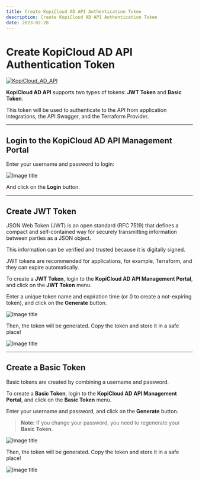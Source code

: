```yaml
---
title: Create KopiCloud AD API Authentication Token
description: Create KopiCloud AD API Authentication Token
date: 2023-02-28
---
```


# Create KopiCloud AD API Authentication Token

[![KopiCloud_AD_API](https://img.shields.io/badge/kopiCloud_ad-v1.0+-blueviolet.svg)](https://www.kopicloud-ad-api.com)

**KopiCloud AD API** supports two types of tokens: **JWT Token** and **Basic Token**.

This token will be used to authenticate to the API from application integrations, the API Swagger, and the Terraform Provider.

----

## Login to the KopiCloud AD API Management Portal

Enter your username and password to login:

![Image title](https://help.kopicloud-ad-api.com/assets/docs/login.png)

And click on the **Login** button.

----

## Create JWT Token

JSON Web Token (JWT) is an open standard (RFC 7519) that defines a compact and self-contained way for securely transmitting information between parties as a JSON object.

This information can be verified and trusted because it is digitally signed.

JWT tokens  are recommended for applications, for example, Terraform, and they can expire automatically.

To create a **JWT Token**, login to the **KopiCloud AD API Management Portal**, and click on the **JWT Token** menu.

Enter a unique token name and expiration time (or 0 to create a not-expiring token), and click on the **Generate** button.

![Image title](https://help.kopicloud-ad-api.com/assets/docs/generate_jwt_token.png)

Then, the token will be generated. Copy the token and store it in a safe place!

![Image title](https://help.kopicloud-ad-api.com/assets/docs/generate_jwt_token_result.png)

----

## Create a Basic Token

Basic tokens are created by combining a username and password.

To create a **Basic Token**, login to the **KopiCloud AD API Management Portal**, and click on the **Basic Token** menu.

Enter your username and password, and click on the **Generate** button.

> **Note:** If you change your password, you need to regenerate your **Basic Token**.

![Image title](https://help.kopicloud-ad-api.com/assets/docs/generate_basic_token.png)

Then, the token will be generated. Copy the token and store it in a safe place!

![Image title](https://help.kopicloud-ad-api.com/assets/docs/generate_basic_token_result.png)
